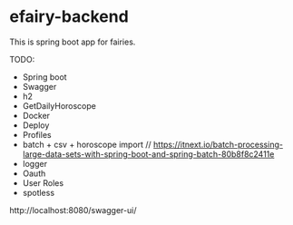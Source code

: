 # efairy-backend
This is spring boot app for fairies.

TODO:
- Spring boot
- Swagger
- h2
- GetDailyHoroscope
- Docker
- Deploy
- Profiles
- batch + csv + horoscope import // https://itnext.io/batch-processing-large-data-sets-with-spring-boot-and-spring-batch-80b8f8c2411e
- logger
- Oauth
- User Roles
- spotless


http://localhost:8080/swagger-ui/
